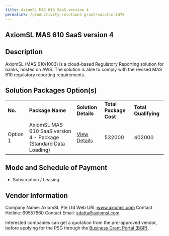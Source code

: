 ```yaml
---
title: AxiomSL MAS 610 SaaS version 4
permalink: /productivity-solutions-grant/solution1476
---
```


## AxiomSL MAS 610 SaaS version 4

## Description

AxiomSL (MAS 610/1003) is a cloud-based Regulatory Reporting solution for banks, hosted on AWS. The solution is able to comply with the revised MAS 610 regulatory reporting requirements. 

## Solution Packages Option(s)

<table>
<tr>
<td><b>No.</b></td>
<td><b>Package Name</b></td>
<td><b>Solution Details</b></td>
<td><b>Total Package Cost</b></td>
<td><b>Total Qualifying</b></td>
</tr>
<tr>
<td>Option 1</td>
<td>AxiomSL MAS 610 SaaS version 4 - Package (Standard Data Loading)</td>
<td><a href='https://www.gobusiness.gov.sg/images/psg/Desensitised_AxiomSL_Annex_3_Part_2.pdf'>View Details</a></td>
<td>532000</td>
<td>402000</td>
</tr>
</table>

## Mode and Schedule of Payment

 - Subscription / Leasing

## Vendor Information

 Company Name: AxiomSL Pte Ltd
Web URL:www.axiomsl.com
Contact Hotline: 69557660
Contact Email: sdatta@axiomsl.com


Interested companies can get a quotation from the pre-approved vendor, before applying for the PSG through the <a href='https://www.businessgrants.gov.sg/'>Business Grant Portal (BGP)</a>.

